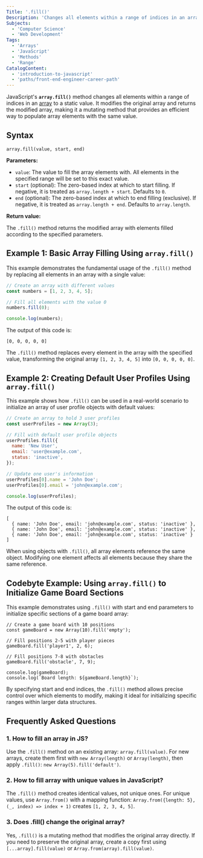 ```yaml
---
Title: '.fill()'
Description: 'Changes all elements within a range of indices in an array to a static value.'
Subjects:
  - 'Computer Science'
  - 'Web Development'
Tags:
  - 'Arrays'
  - 'JavaScript'
  - 'Methods'
  - 'Range'
CatalogContent:
  - 'introduction-to-javascript'
  - 'paths/front-end-engineer-career-path'
---
```


JavaScript's **`array.fill()`** method changes all elements within a range of indices in an [array](https://www.codecademy.com/resources/docs/javascript/arrays) to a static value. It modifies the original array and returns the modified array, making it a mutating method that provides an efficient way to populate array elements with the same value.

## Syntax

```pseudo
array.fill(value, start, end)
```

**Parameters:**

- `value`: The value to fill the array elements with. All elements in the specified range will be set to this exact value.
- `start` (optional): The zero-based index at which to start filling. If negative, it is treated as `array.length + start`. Defaults to `0`.
- `end` (optional): The zero-based index at which to end filling (exclusive). If negative, it is treated as `array.length + end`. Defaults to `array.length`.

**Return value:**

The `.fill()` method returns the modified array with elements filled according to the specified parameters.

## Example 1: Basic Array Filling Using `array.fill()`

This example demonstrates the fundamental usage of the `.fill()` method by replacing all elements in an array with a single value:

```js
// Create an array with different values
const numbers = [1, 2, 3, 4, 5];

// Fill all elements with the value 0
numbers.fill(0);

console.log(numbers);
```

The output of this code is:

```shell
[0, 0, 0, 0, 0]
```

The `.fill()` method replaces every element in the array with the specified value, transforming the original array `[1, 2, 3, 4, 5]` into `[0, 0, 0, 0, 0]`.

## Example 2: Creating Default User Profiles Using `array.fill()`

This example shows how `.fill()` can be used in a real-world scenario to initialize an array of user profile objects with default values:

```js
// Create an array to hold 3 user profiles
const userProfiles = new Array(3);

// Fill with default user profile objects
userProfiles.fill({
  name: 'New User',
  email: 'user@example.com',
  status: 'inactive',
});

// Update one user's information
userProfiles[0].name = 'John Doe';
userProfiles[0].email = 'john@example.com';

console.log(userProfiles);
```

The output of this code is:

```shell
[
  { name: 'John Doe', email: 'john@example.com', status: 'inactive' },
  { name: 'John Doe', email: 'john@example.com', status: 'inactive' },
  { name: 'John Doe', email: 'john@example.com', status: 'inactive' }
]
```

When using objects with `.fill()`, all array elements reference the same object. Modifying one element affects all elements because they share the same reference.

## Codebyte Example: Using `array.fill()` to Initialize Game Board Sections

This example demonstrates using `.fill()` with start and end parameters to initialize specific sections of a game board array:

```codebyte/javascript
// Create a game board with 10 positions
const gameBoard = new Array(10).fill('empty');

// Fill positions 2-5 with player pieces
gameBoard.fill('player1', 2, 6);

// Fill positions 7-8 with obstacles
gameBoard.fill('obstacle', 7, 9);

console.log(gameBoard);
console.log(`Board length: ${gameBoard.length}`);
```

By specifying start and end indices, the `.fill()` method allows precise control over which elements to modify, making it ideal for initializing specific ranges within larger data structures.

## Frequently Asked Questions

### 1. How to fill an array in JS?

Use the `.fill()` method on an existing array: `array.fill(value)`. For new arrays, create them first with `new Array(length)` or `Array(length)`, then apply `.fill()`: `new Array(5).fill('default')`.

### 2. How to fill array with unique values in JavaScript?

The `.fill()` method creates identical values, not unique ones. For unique values, use `Array.from()` with a mapping function: `Array.from({length: 5}, (_, index) => index + 1)` creates `[1, 2, 3, 4, 5]`.

### 3. Does .fill() change the original array?

Yes, `.fill()` is a mutating method that modifies the original array directly. If you need to preserve the original array, create a copy first using `[...array].fill(value)` or `Array.from(array).fill(value)`.
